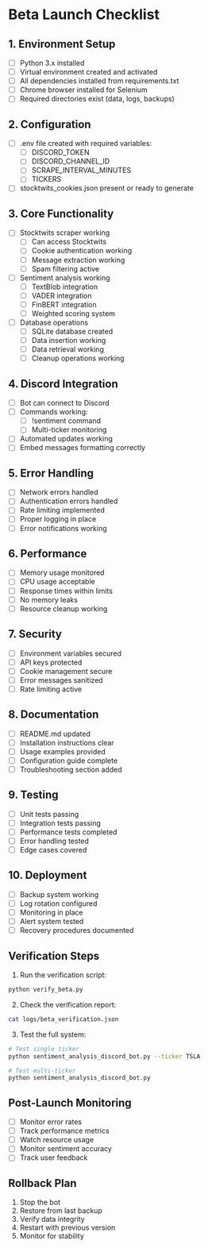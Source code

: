 # Beta Launch Checklist

## 1. Environment Setup
- [ ] Python 3.x installed
- [ ] Virtual environment created and activated
- [ ] All dependencies installed from requirements.txt
- [ ] Chrome browser installed for Selenium
- [ ] Required directories exist (data, logs, backups)

## 2. Configuration
- [ ] .env file created with required variables:
  - [ ] DISCORD_TOKEN
  - [ ] DISCORD_CHANNEL_ID
  - [ ] SCRAPE_INTERVAL_MINUTES
  - [ ] TICKERS
- [ ] stocktwits_cookies.json present or ready to generate

## 3. Core Functionality
- [ ] Stocktwits scraper working
  - [ ] Can access Stocktwits
  - [ ] Cookie authentication working
  - [ ] Message extraction working
  - [ ] Spam filtering active
- [ ] Sentiment analysis working
  - [ ] TextBlob integration
  - [ ] VADER integration
  - [ ] FinBERT integration
  - [ ] Weighted scoring system
- [ ] Database operations
  - [ ] SQLite database created
  - [ ] Data insertion working
  - [ ] Data retrieval working
  - [ ] Cleanup operations working

## 4. Discord Integration
- [ ] Bot can connect to Discord
- [ ] Commands working:
  - [ ] !sentiment command
  - [ ] Multi-ticker monitoring
- [ ] Automated updates working
- [ ] Embed messages formatting correctly

## 5. Error Handling
- [ ] Network errors handled
- [ ] Authentication errors handled
- [ ] Rate limiting implemented
- [ ] Proper logging in place
- [ ] Error notifications working

## 6. Performance
- [ ] Memory usage monitored
- [ ] CPU usage acceptable
- [ ] Response times within limits
- [ ] No memory leaks
- [ ] Resource cleanup working

## 7. Security
- [ ] Environment variables secured
- [ ] API keys protected
- [ ] Cookie management secure
- [ ] Error messages sanitized
- [ ] Rate limiting active

## 8. Documentation
- [ ] README.md updated
- [ ] Installation instructions clear
- [ ] Usage examples provided
- [ ] Configuration guide complete
- [ ] Troubleshooting section added

## 9. Testing
- [ ] Unit tests passing
- [ ] Integration tests passing
- [ ] Performance tests completed
- [ ] Error handling tested
- [ ] Edge cases covered

## 10. Deployment
- [ ] Backup system working
- [ ] Log rotation configured
- [ ] Monitoring in place
- [ ] Alert system tested
- [ ] Recovery procedures documented

## Verification Steps

1. Run the verification script:
```bash
python verify_beta.py
```

2. Check the verification report:
```bash
cat logs/beta_verification.json
```

3. Test the full system:
```bash
# Test single ticker
python sentiment_analysis_discord_bot.py --ticker TSLA

# Test multi-ticker
python sentiment_analysis_discord_bot.py
```

## Post-Launch Monitoring

- [ ] Monitor error rates
- [ ] Track performance metrics
- [ ] Watch resource usage
- [ ] Monitor sentiment accuracy
- [ ] Track user feedback

## Rollback Plan

1. Stop the bot
2. Restore from last backup
3. Verify data integrity
4. Restart with previous version
5. Monitor for stability 